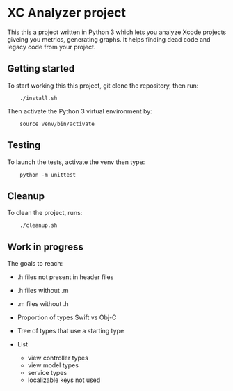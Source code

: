 # XC Analyzer project

This this a project written in Python 3 which lets you analyze Xcode projects giveing you metrics, generating graphs. It helps finding dead code and legacy code from your project.

## Getting started

To start working this this project, git clone the repository, then run:

        ./install.sh

Then activate the Python 3 virtual environment by:

        source venv/bin/activate

## Testing

To launch the tests, activate the venv then type:

        python -m unittest

## Cleanup

To clean the project, runs:

        ./cleanup.sh

## Work in progress

The goals to reach:

- .h files not present in header files

- .h files without .m
- .m files without .h

- Proportion of types Swift vs Obj-C

- Tree of types that use a starting type

- List
  - view controller types
  - view model types
  - service types
  - localizable keys not used